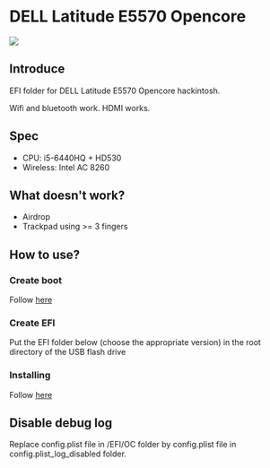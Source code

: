 <h1> DELL Latitude E5570 Opencore</h1>

<img src="https://raw.githubusercontent.com/misa198/dell-latitude-e5570-hackintosh-opencore/master/screens/screen_shot.png?token=AMIRKUAPWCRLFGB6KMNLJRK75RQ24" style="margin: auto;"/>

<h2>Introduce</h2>
<p>EFI folder for DELL Latitude E5570 Opencore hackintosh.</p>
<p>Wifi and bluetooth work. HDMI works.</p>

<h2>Spec</h2>
<ul>
  <li>CPU: i5-6440HQ + HD530</li>
  <li>Wireless: Intel AC 8260</li>
</ul>

<h2>What doesn't work?</h2>
<ul>
  <li>Airdrop</li>
  <li>Trackpad using >= 3 fingers</li>
</ul>
<h2>How to use?</h2>
<h3>Create boot</h3>
<p>Follow <a href="https://dortania.github.io/OpenCore-Install-Guide/installer-guide/">here</a></p>

<h3>Create EFI</h3>
<p>Put the EFI folder below (choose the appropriate version) in the root directory of the USB flash drive</p>

<h3>Installing</h3>
<p>Follow <a href="https://dortania.github.io/OpenCore-Install-Guide/installation/installation-process.html">here</a></p>

<h2>Disable debug log</h2>
<p>Replace config.plist file in /EFI/OC folder by config.plist file in config.plist_log_disabled folder.</p>